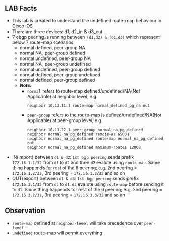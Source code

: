 ## LAB Facts

- This lab is created to understand the undefined route-map behaviour in Cisco IOS
- There are three devices: d1, d2_in & d3_out
- 7 ebgp peering is running between `(d1,d2) & (d1,d3)` which represent below 7 route-map scenarios
  - normal defined, peer-group NA
  - normal NA, peer-group defined
  - normal undefined, peer-group NA
  - normal NA, peer-group undefined
  - normal undefined, peer-group defined
  - normal defined, peer-group undefined
  - normal defined, peer-group defined
  - **_Note:_**
    - `normal` refers to route-map defined/undefined/NA(Not Applicable) at neighbor level, e.g.
      ```
      neighbor 10.13.11.1 route-map normal_defined_pg_na out
      ```
    - `peer-group` refers to the route-map is defined/undefined/NA(Not Applicable) at peer-group level, e.g.
      ```
      neighbor 10.13.22.1 peer-group normal_na_pg_defined
      neighbor normal_na_pg_defined remote-as 65001
      neighbor normal_na_pg_defined route-map normal_na_pg_defined out
      neighbor normal_na_pg_defined maximum-routes 12000
      ```
- IN(import) between `d1 & d2`: `1st bgp peering` sends prefix `172.16.1.1/32` from `d1` to `d2` and then `d2` evalute using `route-map`. Same thing happends for rest of the 6 peering; e.g. 2nd peering = `172.16.1.2/32`, 3rd peering = `172.16.1.3/32` and so on
- OUT(export) between `d1 & d3`: `1st bgp peering` sends prefix `172.16.3.1/32` from `d3` to `d1`. `d3` evalute using `route-map` before sending it to `d1`. Same thing happends for rest of the 6 peering; e.g. 2nd peering = `172.16.3.2/32`, 3rd peering = `172.16.3.3/32` and so on

## Observation

- `route-map` defined at `neighbor-level` will take precedence over `peer-level`
- `undefined` route-map will permit everything
